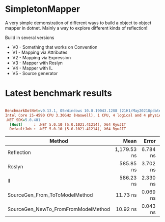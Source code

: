 # SimpletonMapper
A very simple demonstration of different ways to build a object to object mapper in dotnet.
Mainly a way to explore different kinds of reflection!

Build in several versions

- V0 - Something that works on Convention
- V1 - Mapping via Attributes
- V2 - Mapping via Expression
- V3 - Mapper with Roslyn
- V4 - Mapper with IL
- V5 - Source generator

# Latest benchmark results

``` ini

BenchmarkDotNet=v0.13.1, OS=Windows 10.0.19043.1288 (21H1/May2021Update)
Intel Core i5-4590 CPU 3.30GHz (Haswell), 1 CPU, 4 logical and 4 physical cores
.NET SDK=5.0.401
  [Host]     : .NET 5.0.10 (5.0.1021.41214), X64 RyuJIT
  DefaultJob : .NET 5.0.10 (5.0.1021.41214), X64 RyuJIT


```
|                              Method |        Mean |    Error |   StdDev |
|------------------------------------ |------------:|---------:|---------:|
|                          Reflection | 1,179.53 ns | 6.784 ns | 6.346 ns |
|                              Roslyn |   585.85 ns | 3.702 ns | 3.463 ns |
|                                  Il |   586.23 ns | 2.330 ns | 2.066 ns |
|      SourceGen_From_ToToModelMethod |    11.73 ns | 0.069 ns | 0.065 ns |
| SourceGen_NewTo_FromFromModelMethod |    10.92 ns | 0.043 ns | 0.040 ns |

